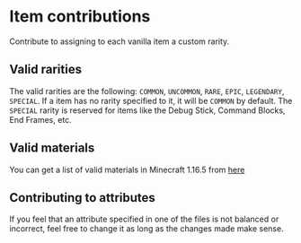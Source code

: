 # Item contributions
Contribute to assigning to each vanilla item a custom rarity.
## Valid rarities
The valid rarities are the following: `COMMON`, `UNCOMMON`, `RARE`, `EPIC`, `LEGENDARY`, `SPECIAL`. If a item has no rarity specified to it, it will be `COMMON` by default. The `SPECIAL` rarity is reserved for items like the Debug Stick, Command Blocks, End Frames, etc.
## Valid materials
You can get a list of valid materials in Minecraft 1.16.5 from [here](https://hub.spigotmc.org/javadocs/bukkit/org/bukkit/Material.html)
## Contributing to attributes
If you feel that an attribute specified in one of the files is not balanced or incorrect, feel free to change it as long as the changes made make sense.
